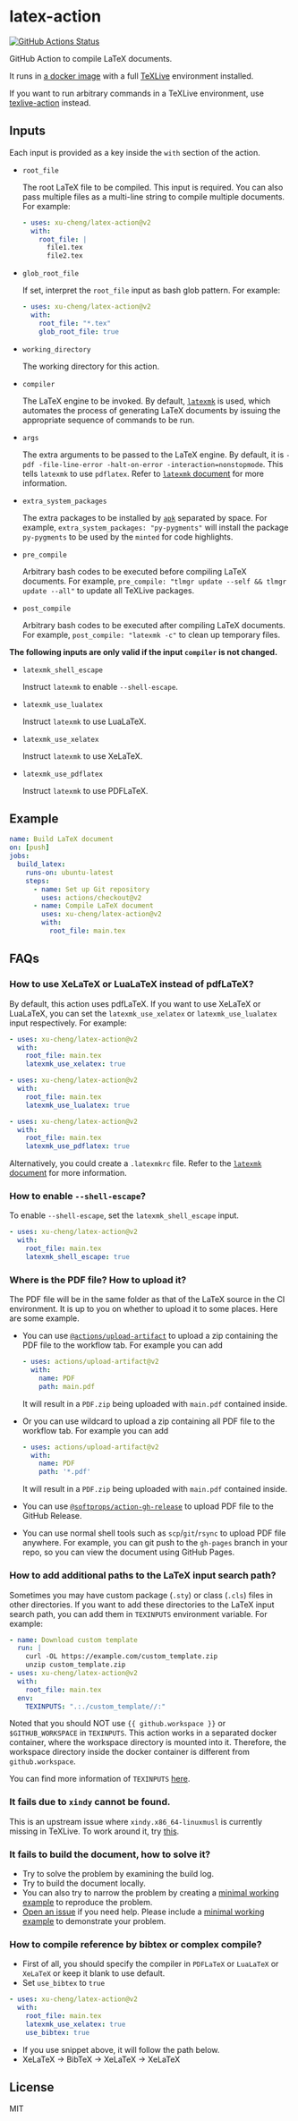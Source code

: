 # latex-action

[![GitHub Actions Status](https://github.com/xu-cheng/latex-action/workflows/Test%20Github%20Action/badge.svg)](https://github.com/xu-cheng/latex-action/actions)

GitHub Action to compile LaTeX documents.

It runs in [a docker image](https://github.com/xu-cheng/latex-docker) with a full [TeXLive](https://www.tug.org/texlive/) environment installed.

If you want to run arbitrary commands in a TeXLive environment, use [texlive-action](https://github.com/xu-cheng/texlive-action) instead.

## Inputs

Each input is provided as a key inside the `with` section of the action.

* `root_file`

    The root LaTeX file to be compiled. This input is required. You can also pass multiple files as a multi-line string to compile multiple documents. For example:
    ```yaml
    - uses: xu-cheng/latex-action@v2
      with:
        root_file: |
          file1.tex
          file2.tex
    ```

* `glob_root_file`

    If set, interpret the `root_file` input as bash glob pattern. For example:
    ```yaml
    - uses: xu-cheng/latex-action@v2
      with:
        root_file: "*.tex"
        glob_root_file: true
    ```

* `working_directory`

    The working directory for this action.

* `compiler`

    The LaTeX engine to be invoked. By default, [`latexmk`](https://ctan.org/pkg/latexmk) is used, which automates the process of generating LaTeX documents by issuing the appropriate sequence of commands to be run.

* `args`

    The extra arguments to be passed to the LaTeX engine. By default, it is `-pdf -file-line-error -halt-on-error -interaction=nonstopmode`. This tells `latexmk` to use `pdflatex`. Refer to [`latexmk` document](http://texdoc.net/texmf-dist/doc/support/latexmk/latexmk.pdf) for more information.

* `extra_system_packages`

    The extra packages to be installed by [`apk`](https://pkgs.alpinelinux.org/packages) separated by space. For example, `extra_system_packages: "py-pygments"` will install the package `py-pygments` to be used by the `minted` for code highlights.

* `pre_compile`

    Arbitrary bash codes to be executed before compiling LaTeX documents. For example, `pre_compile: "tlmgr update --self && tlmgr update --all"` to update all TeXLive packages.

* `post_compile`

    Arbitrary bash codes to be executed after compiling LaTeX documents. For example, `post_compile: "latexmk -c"` to clean up temporary files.

**The following inputs are only valid if the input `compiler` is not changed.**

* `latexmk_shell_escape`

    Instruct `latexmk` to enable `--shell-escape`.

* `latexmk_use_lualatex`

    Instruct `latexmk` to use LuaLaTeX.

* `latexmk_use_xelatex`

    Instruct `latexmk` to use XeLaTeX.

* `latexmk_use_pdflatex`

    Instruct `latexmk` to use PDFLaTeX.


## Example

```yaml
name: Build LaTeX document
on: [push]
jobs:
  build_latex:
    runs-on: ubuntu-latest
    steps:
      - name: Set up Git repository
        uses: actions/checkout@v2
      - name: Compile LaTeX document
        uses: xu-cheng/latex-action@v2
        with:
          root_file: main.tex
```

## FAQs

### How to use XeLaTeX or LuaLaTeX instead of pdfLaTeX?

By default, this action uses pdfLaTeX. If you want to use XeLaTeX or LuaLaTeX, you can set the `latexmk_use_xelatex` or `latexmk_use_lualatex` input respectively. For example:

```yaml
- uses: xu-cheng/latex-action@v2
  with:
    root_file: main.tex
    latexmk_use_xelatex: true
```

```yaml
- uses: xu-cheng/latex-action@v2
  with:
    root_file: main.tex
    latexmk_use_lualatex: true
```
```yaml
- uses: xu-cheng/latex-action@v2
  with:
    root_file: main.tex
    latexmk_use_pdflatex: true
```


Alternatively, you could create a `.latexmkrc` file. Refer to the [`latexmk` document](http://texdoc.net/texmf-dist/doc/support/latexmk/latexmk.pdf) for more information.

### How to enable `--shell-escape`?

To enable `--shell-escape`, set the `latexmk_shell_escape` input.

```yaml
- uses: xu-cheng/latex-action@v2
  with:
    root_file: main.tex
    latexmk_shell_escape: true
```

### Where is the PDF file? How to upload it?

The PDF file will be in the same folder as that of the LaTeX source in the CI environment. It is up to you on whether to upload it to some places. Here are some example.
* You can use [`@actions/upload-artifact`](https://github.com/actions/upload-artifact) to upload a zip containing the PDF file to the workflow tab. For example you can add

  ```yaml
  - uses: actions/upload-artifact@v2
    with:
      name: PDF
      path: main.pdf
  ```

  It will result in a `PDF.zip` being uploaded with `main.pdf` contained inside.

* Or you can use wildcard to upload a zip containing all PDF file to the workflow tab. For example you can add

  ```yaml
  - uses: actions/upload-artifact@v2
    with:
      name: PDF
      path: '*.pdf'
  ```

  It will result in a `PDF.zip` being uploaded with `main.pdf` contained inside.


* You can use [`@softprops/action-gh-release`](https://github.com/softprops/action-gh-release) to upload PDF file to the GitHub Release.
* You can use normal shell tools such as `scp`/`git`/`rsync` to upload PDF file anywhere. For example, you can git push to the `gh-pages` branch in your repo, so you can view the document using GitHub Pages.

### How to add additional paths to the LaTeX input search path?

Sometimes you may have custom package (`.sty`) or class (`.cls`) files in other directories. If you want to add these directories to the LaTeX input search path, you can add them in `TEXINPUTS` environment variable. For example:

```yaml
- name: Download custom template
  run: |
    curl -OL https://example.com/custom_template.zip
    unzip custom_template.zip
- uses: xu-cheng/latex-action@v2
  with:
    root_file: main.tex
  env:
    TEXINPUTS: ".:./custom_template//:"
```

Noted that you should NOT use `{{ github.workspace }}` or `$GITHUB_WORKSPACE` in `TEXINPUTS`. This action works in a separated docker container, where the workspace directory is mounted into it. Therefore, the workspace directory inside the docker container is different from `github.workspace`.

You can find more information of `TEXINPUTS` [here](https://tex.stackexchange.com/a/93733).

### It fails due to `xindy` cannot be found.

This is an upstream issue where `xindy.x86_64-linuxmusl` is currently missing in TeXLive. To work around it, try [this](https://github.com/xu-cheng/latex-action/issues/32#issuecomment-626086551).

### It fails to build the document, how to solve it?

* Try to solve the problem by examining the build log.
* Try to build the document locally.
* You can also try to narrow the problem by creating a [minimal working example][mwe] to reproduce the problem.
* [Open an issue](https://github.com/xu-cheng/latex-action/issues/new) if you need help. Please include a [minimal working example][mwe] to demonstrate your problem.

[mwe]: https://tex.meta.stackexchange.com/questions/228/ive-just-been-asked-to-write-a-minimal-working-example-mwe-what-is-that

### How to compile reference by bibtex or complex compile?

+ First of all, you should specify the compiler in `PDFLaTeX` or `LuaLaTeX` or `XeLaTeX` or keep it blank to use default.
+ Set `use_bibtex` to `true`

```yaml
- uses: xu-cheng/latex-action@v2
  with:
    root_file: main.tex
    latexmk_use_xelatex: true
    use_bibtex: true
```

+ If you use snippet above, it will follow the path below.
+ XeLaTeX -> BibTeX -> XeLaTeX -> XeLaTeX



## License

MIT
